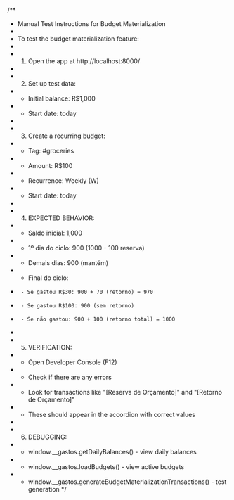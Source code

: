 /**
 * Manual Test Instructions for Budget Materialization
 * 
 * To test the budget materialization feature:
 * 
 * 1. Open the app at http://localhost:8000/
 * 
 * 2. Set up test data:
 *    - Initial balance: R$1,000
 *    - Start date: today
 * 
 * 3. Create a recurring budget:
 *    - Tag: #groceries
 *    - Amount: R$100
 *    - Recurrence: Weekly (W)
 *    - Start date: today
 * 
 * 4. EXPECTED BEHAVIOR:
 *    - Saldo inicial: 1,000
 *    - 1º dia do ciclo: 900 (1000 - 100 reserva)
 *    - Demais dias: 900 (mantém)
 *    - Final do ciclo: 
 *      - Se gastou R$30: 900 + 70 (retorno) = 970
 *      - Se gastou R$100: 900 (sem retorno)
 *      - Se não gastou: 900 + 100 (retorno total) = 1000
 * 
 * 5. VERIFICATION:
 *    - Open Developer Console (F12)
 *    - Check if there are any errors
 *    - Look for transactions like "[Reserva de Orçamento]" and "[Retorno de Orçamento]"
 *    - These should appear in the accordion with correct values
 * 
 * 6. DEBUGGING:
 *    - window.__gastos.getDailyBalances() - view daily balances
 *    - window.__gastos.loadBudgets() - view active budgets
 *    - window.__gastos.generateBudgetMaterializationTransactions() - test generation
 */
